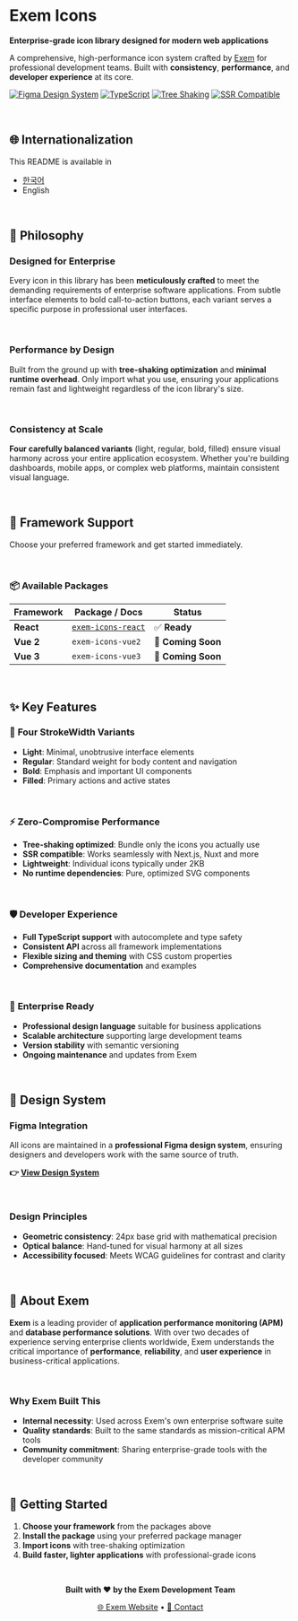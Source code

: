# Exem Icons

**Enterprise-grade icon library designed for modern web applications**

A comprehensive, high-performance icon system crafted by [Exem](https://www.ex-em.com/) for professional development teams. Built with **consistency**, **performance**, and **developer experience** at its core.

[![Figma Design System](https://img.shields.io/badge/Figma-Design%20System-F24E1E?logo=figma)](https://www.figma.com/design/M0kYIJxzAJKUqApIAYXvuZ/Exemicons?node-id=0-1&p=f&t=a4VhkCzCYWFNMoAf-0)
[![TypeScript](https://img.shields.io/badge/TypeScript-Ready-3178C6?logo=typescript)](https://www.typescriptlang.org/)
[![Tree Shaking](https://img.shields.io/badge/Tree%20Shaking-✅-00C853)](tree-shaking)
[![SSR Compatible](https://img.shields.io/badge/SSR-Compatible-FF6B35)](#ssr-support)

<br />

## 🌐 Internationalization

This README is available in

- [한국어](./README.ko.md)
- English

<br />

## 🎯 Philosophy

### **Designed for Enterprise**

Every icon in this library has been **meticulously crafted** to meet the demanding requirements of enterprise software applications. From subtle interface elements to bold call-to-action buttons, each variant serves a specific purpose in professional user interfaces.

<br />

### **Performance by Design**

Built from the ground up with **tree-shaking optimization** and **minimal runtime overhead**. Only import what you use, ensuring your applications remain fast and lightweight regardless of the icon library's size.

<br />

### **Consistency at Scale**

**Four carefully balanced variants** (light, regular, bold, filled) ensure visual harmony across your entire application ecosystem. Whether you're building dashboards, mobile apps, or complex web platforms, maintain consistent visual language.

<br />

## 🚀 Framework Support

Choose your preferred framework and get started immediately.

<br />

### 📦 Available Packages

| Framework | Package / Docs                                    | Status             |
| --------- | ------------------------------------------------- | ------------------ |
| **React** | [`exem-icons-react`](./packages/exem-icons-react) | ✅ **Ready**       |
| **Vue 2** | `exem-icons-vue2`                                 | 🚧 **Coming Soon** |
| **Vue 3** | `exem-icons-vue3`                                 | 🚧 **Coming Soon** |

<br />

## ✨ Key Features

### 🎨 **Four StrokeWidth Variants**

- **Light**: Minimal, unobtrusive interface elements
- **Regular**: Standard weight for body content and navigation
- **Bold**: Emphasis and important UI components
- **Filled**: Primary actions and active states

<br />

### ⚡ **Zero-Compromise Performance**

- **Tree-shaking optimized**: Bundle only the icons you actually use
- **SSR compatible**: Works seamlessly with Next.js, Nuxt and more
- **Lightweight**: Individual icons typically under 2KB
- **No runtime dependencies**: Pure, optimized SVG components

<br />

### 🛡️ **Developer Experience**

- **Full TypeScript support** with autocomplete and type safety
- **Consistent API** across all framework implementations
- **Flexible sizing and theming** with CSS custom properties
- **Comprehensive documentation** and examples

<br />

### 🏢 **Enterprise Ready**

- **Professional design language** suitable for business applications
- **Scalable architecture** supporting large development teams
- **Version stability** with semantic versioning
- **Ongoing maintenance** and updates from Exem

<br />

## 🎨 Design System

### **Figma Integration**

All icons are maintained in a **professional Figma design system**, ensuring designers and developers work with the same source of truth.

**👉 [View Design System](https://www.figma.com/design/M0kYIJxzAJKUqApIAYXvuZ/Exemicons?node-id=0-1&p=f&t=a4VhkCzCYWFNMoAf-0)**

<br />

### **Design Principles**

- **Geometric consistency**: 24px base grid with mathematical precision
- **Optical balance**: Hand-tuned for visual harmony at all sizes
- **Accessibility focused**: Meets WCAG guidelines for contrast and clarity

<br />

## 🏢 About Exem

**Exem** is a leading provider of **application performance monitoring (APM)** and **database performance solutions**. With over two decades of experience serving enterprise clients worldwide, Exem understands the critical importance of **performance**, **reliability**, and **user experience** in business-critical applications.

<br />

### **Why Exem Built This**

- **Internal necessity**: Used across Exem's own enterprise software suite
- **Quality standards**: Built to the same standards as mission-critical APM tools
- **Community commitment**: Sharing enterprise-grade tools with the developer community

<br />

## 🚀 Getting Started

1. **Choose your framework** from the packages above
2. **Install the package** using your preferred package manager
3. **Import icons** with tree-shaking optimization
4. **Build faster, lighter applications** with professional-grade icons

<br />

<div align="center">

**Built with ❤️ by the Exem Development Team**

[🌐 Exem Website](https://www.ex-em.com/) • [📧 Contact](mailto:tmdgns1126@ex-em.com)

</div>
